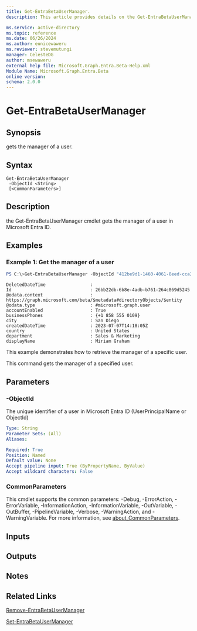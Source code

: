 ```yaml
---
title: Get-EntraBetaUserManager.
description: This article provides details on the Get-EntraBetaUserManager command.

ms.service: active-directory
ms.topic: reference
ms.date: 06/26/2024
ms.author: eunicewaweru
ms.reviewer: stevemutungi
manager: CelesteDG
author: msewaweru
external help file: Microsoft.Graph.Entra.Beta-Help.xml
Module Name: Microsoft.Graph.Entra.Beta
online version:
schema: 2.0.0
---
```


# Get-EntraBetaUserManager

## Synopsis
gets the manager of a user.

## Syntax

```
Get-EntraBetaUserManager 
 -ObjectId <String> 
 [<CommonParameters>]
```

## Description
the Get-EntraBetaUserManager cmdlet gets the manager of a user in Microsoft Entra ID.

## Examples

### Example 1: Get the manager of a user
```powershell
PS C:\>Get-EntraBetaUserManager -ObjectId "412be9d1-1460-4061-8eed-cca203fcb215"
```
```output
DeletedDateTime                 :
Id                              : 26bb22db-6b8e-4adb-b761-264c869d5245
@odata.context                  : https://graph.microsoft.com/beta/$metadata#directoryObjects/$entity
@odata.type                     : #microsoft.graph.user
accountEnabled                  : True
businessPhones                  : {+1 858 555 0109}
city                            : San Diego
createdDateTime                 : 2023-07-07T14:18:05Z
country                         : United States
department                      : Sales & Marketing
displayName                     : Miriam Graham
```

This example demonstrates how to retrieve the manager of a specific user.  

This command gets the manager of a specified user.

## Parameters

### -ObjectId
The unique identifier of a user in Microsoft Entra ID (UserPrincipalName or ObjectId)

```yaml
Type: String
Parameter Sets: (All)
Aliases:

Required: True
Position: Named
Default value: None
Accept pipeline input: True (ByPropertyName, ByValue)
Accept wildcard characters: False
```

### CommonParameters
This cmdlet supports the common parameters: -Debug, -ErrorAction, -ErrorVariable, -InformationAction, -InformationVariable, -OutVariable, -OutBuffer, -PipelineVariable, -Verbose, -WarningAction, and -WarningVariable. For more information, see [about_CommonParameters](https://go.microsoft.com/fwlink/?LinkID=113216).

## Inputs

## Outputs

## Notes

## Related Links

[Remove-EntraBetaUserManager](Remove-EntraBetaUserManager.md)

[Set-EntraBetaUserManager](Set-EntraBetaUserManager.md)

